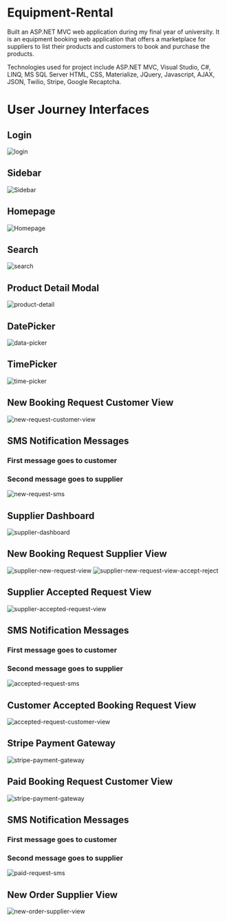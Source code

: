 # Equipment-Rental
Built an ASP.NET MVC web application during my final year of university. It is an equipment booking web application that offers a marketplace for suppliers to list their products and customers to book and purchase the products. 

Technologies used for project include ASP.NET MVC, Visual Studio, C#, LINQ, MS SQL Server HTML, CSS, Materialize, JQuery, Javascript, AJAX, JSON, Twilio, Stripe, Google Recaptcha.

# User Journey Interfaces
## Login
![login](https://github.com/Naz786/Equipment-Rental/blob/master/Project%20Images/1.login.png)

## Sidebar
![Sidebar](https://github.com/Naz786/Equipment-Rental/blob/master/Project%20Images/2.side-bar.png)

## Homepage
![Homepage](https://github.com/Naz786/Equipment-Rental/blob/master/Project%20Images/3.Home.png)

## Search
![search](https://github.com/Naz786/Equipment-Rental/blob/master/Project%20Images/4.search-results.png)

## Product Detail Modal
![product-detail](https://github.com/Naz786/Equipment-Rental/blob/master/Project%20Images/5.product-detail-modal.png)

## DatePicker
![data-picker](https://github.com/Naz786/Equipment-Rental/blob/master/Project%20Images/6.date-picker.png)

## TimePicker
![time-picker](https://github.com/Naz786/Equipment-Rental/blob/master/Project%20Images/7.time-picker.png)

## New Booking Request Customer View
![new-request-customer-view](https://github.com/Naz786/Equipment-Rental/blob/master/Project%20Images/8.customer-request.png)

## SMS Notification Messages 
### First message goes to customer
### Second message goes to supplier
![new-request-sms](https://github.com/Naz786/Equipment-Rental/blob/master/Project%20Images/9.new-request-twilio-sms.png)

## Supplier Dashboard
![supplier-dashboard](https://github.com/Naz786/Equipment-Rental/blob/master/Project%20Images/10.supplier-dashboard.png)

## New Booking Request Supplier View
![supplier-new-request-view](https://github.com/Naz786/Equipment-Rental/blob/master/Project%20Images/11.new-request-supplier-view.png)
![supplier-new-request-view-accept-reject](https://github.com/Naz786/Equipment-Rental/blob/master/Project%20Images/12.accept-reject-supplier-view.png)
## Supplier Accepted Request View
![supplier-accepted-request-view](https://github.com/Naz786/Equipment-Rental/blob/master/Project%20Images/13.accepted-request-supplieir-view.png)

## SMS Notification Messages 
### First message goes to customer
### Second message goes to supplier
![accepted-request-sms](https://github.com/Naz786/Equipment-Rental/blob/master/Project%20Images/14.accepted-request-twilio-sms.png)

## Customer Accepted Booking Request View
![accepted-request-customer-view](https://github.com/Naz786/Equipment-Rental/blob/master/Project%20Images/15.make-payment.png)

## Stripe Payment Gateway  
![stripe-payment-gateway](https://github.com/Naz786/Equipment-Rental/blob/master/Project%20Images/16.stripe-payment-terminal-modal.png)

## Paid Booking Request Customer View
![stripe-payment-gateway](https://github.com/Naz786/Equipment-Rental/blob/master/Project%20Images/17.customer-request-paid.png)

## SMS Notification Messages 
### First message goes to customer
### Second message goes to supplier
![paid-request-sms](https://github.com/Naz786/Equipment-Rental/blob/master/Project%20Images/18.new-order-twilio-sms.png)

## New Order Supplier View
![new-order-supplier-view](https://github.com/Naz786/Equipment-Rental/blob/master/Project%20Images/19.new-order-supplier-view.png)

